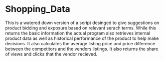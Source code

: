 # Shopping_Data
This is a watered down version of a script desinged to give suggestions on product bidding and exposure based on relevant serach terms.
While this returns the basic information the actual program also retrieves internal product data as well as historical performance of the product to  help make decisions. It also calculates the average listing price and price difference between the competitors and the vendors listings. It also returns the share of views and clicks that the vendor recieved.
